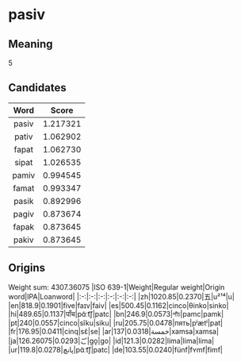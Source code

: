 # pasiv

## Meaning

5

## Candidates

|Word|Score|
|:-:|:-:|
|pasiv|1.217321|
|pativ|1.062902|
|fapat|1.062730|
|sipat|1.026535|
|pamiv|0.994545|
|famat|0.993347|
|pasik|0.892996|
|pagiv|0.873674|
|fapak|0.873645|
|pakiv|0.873645|

## Origins

Weight sum: 4307.36075
|ISO 639-1|Weight|Regular weight|Origin word|IPA|Loanword|
|:-:|:-:|:-:|:-:|:-:|:-:|
|zh|1020.85|0.2370|五|u²¹⁴|u|
|en|818.9|0.1901|five|faɪv|faiv|
|es|500.45|0.1162|cinco|θinko|sinko|
|hi|489.65|0.1137|पाँच|pɑ̃ːt͡ʃ|patc|
|bn|246.9|0.0573|পাঁচ|pamc|pamk|
|pt|240|0.0557|cinco|sĩku|siku|
|ru|205.75|0.0478|пять|pʲætʲ|pat|
|fr|176.95|0.0411|cinq|sɛ̃|se|
|ar|137|0.0318|خمسة|xamsa|xamsa|
|ja|126.26075|0.0293|ご|ɡo̞|go|
|id|121.3|0.0282|lima|lima|lima|
|ur|119.8|0.0278|پانچ|pɑ̃ːt͡ʃ|patc|
|de|103.55|0.0240|fünf|fʏmf|fimf|
